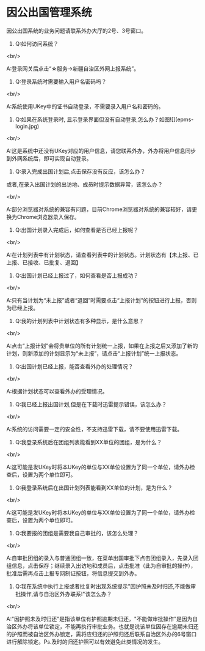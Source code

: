 # 因公出国管理系统

因公出国系统的业务问题请联系外办大厅的2号、3号窗口。

1. Q:如何访问系统？

&lt;br/&gt;

A:登录网关后点击“☆服务-&gt;新疆自治区外网上报系统”。

1. Q:登录系统时需要输入用户名密码吗？

&lt;br/&gt;

A:系统使用UKey中的证书自动登录，不需要录入用户名和密码的。

1. Q:如果在系统登录时, 显示登录界面但没有自动登录,怎么办？如图!\[\]\(epms-login.jpg\)

&lt;br/&gt;

A:这是系统中还没有UKey对应的用户信息，请您联系外办，外办将用户信息同步到外网系统后，即可实现自动登录。

1. Q:录入完成出国计划后,点击保存没有反应，该怎么办？

或者,在录入出国计划的出访地、成员时提示数据异常，该怎么办？

&lt;br/&gt;

A:部分浏览器对系统的兼容有问题，目前Chrome浏览器对系统的兼容较好，请更换为Chrome浏览器录入保存。

1. Q:出国计划录入完成后，如何查看是否已经上报呢？

&lt;br/&gt;

A:在计划列表中有计划状态，请查看列表中的计划状态。计划状态有【未上报、已上报、已接收、已批复、退回】

1. Q:出国计划已经上报过了，如何查看是否上报成功？

&lt;br/&gt;

A:只有当计划为“未上报”或者“退回”时需要点击“上报计划”的按钮进行上报，否则为已经上报。

1. Q:我的计划列表中计划状态有多种显示，是什么意思？

&lt;br/&gt;

A:点击“上报计划”会将贵单位的所有计划统一上报，如果在上报之后又添加了新的计划，则新添加的计划显示为“未上报”，请点击“上报计划”统一上报状态。

1. Q:出国计划已经上报，能否查看外办的处理情况？

&lt;br/&gt;

A:根据计划状态可以查看外办的受理情况。

1. Q:我已经上报出国计划,但是在下载时迅雷提示错误，该怎么办？

&lt;br/&gt;

A:系统的访问需要一定的安全性，不支持迅雷下载，请不要使用迅雷下载。

1. Q:我登录系统后在团组列表能看到XX单位的团组，是为什么？

&lt;br/&gt;

A:这可能是发UKey时将本UKey的单位与XX单位设置为了同一个单位，请外办检查后，设置为两个单位即可。

1. Q:我登录系统后在出国计划列表能看到XX单位的计划，是为什么？

&lt;br/&gt;

A:这可能是发UKey时将本UKey的单位与XX单位设置为了同一个单位，请外办检查后，设置为两个单位即可。

1. Q:我要报的团组是需要我自己审批的，该怎么处理？

&lt;br/&gt;

A:自审批团组的录入与普通团组一致，在菜单出国审批下点击团组录入，先录入团组信息，点击保存；继续录入出访地和成员后，点击批准（此为自审批的操作），批准后需再点击上报专网制证按钮，将信息提交到外办。

1. Q:我在系统中执行上报或者批复时出现系统提示"因护照未及时归还,不能做审批操作,请与自治区外办联系!"该怎么办？

&lt;br/&gt;

A:"因护照未及时归还"是指该单位有护照逾期未归还，"不能做审批操作"是因为自治区外办将该单位锁定，不能再执行审批业务。也就是说该单位因存在逾期未归还的护照而被自治区外办锁定，需将应归还的护照归还后联系自治区外办的6号窗口进行解除锁定。Ps.及时的归还护照可以有效避免此类情况的发生。

